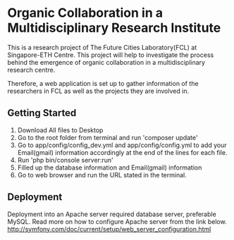 # Organic Collaboration in a Multidisciplinary Research Institute

This is a research project of The Future Cities Laboratory(FCL) at Singapore-ETH Centre. This project will help to investigate the process behind the emergence of organic collaboration in a multidisciplinary research centre.

Therefore, a web application is set up to gather information of the researchers in FCL as well as the projects they are involved in.

## Getting Started

1. Download All files to Desktop
2. Go to the root folder from terminal and run 'composer update'
3. Go to app/config/config_dev.yml and app/config/config.yml to add your Email(gmail) information accordingly at the end of the lines for each file.
4. Run 'php  bin/console server:run'
5. Filled up the database information and Email(gmail) information
6. Go to web browser and run the URL stated in the terminal.

## Deployment

Deployment into an Apache server required database server, preferable MySQL. Read more on how to configure Apache server from the link below.
http://symfony.com/doc/current/setup/web_server_configuration.html
